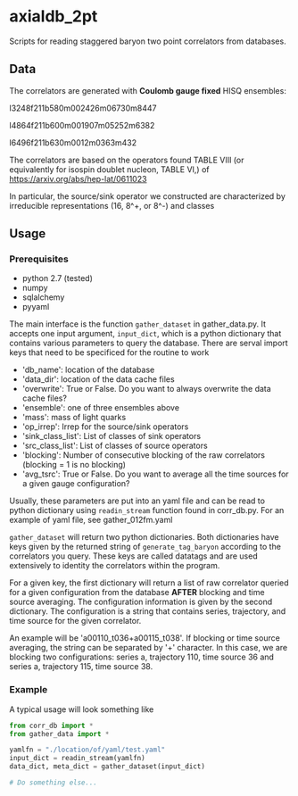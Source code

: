 # axialdb_2pt
Scripts for reading staggered baryon two point correlators from databases. 


## Data
The correlators are generated with __Coulomb gauge fixed__ HISQ ensembles:

l3248f211b580m002426m06730m8447

l4864f211b600m001907m05252m6382

l6496f211b630m0012m0363m432

The correlators are based on the operators found TABLE VIII (or equivalently for isospin doublet nucleon, TABLE VI,) of https://arxiv.org/abs/hep-lat/0611023

In particular, the source/sink operator we constructed are characterized by irreducible representations (16, 8^+, or 8^-) and classes

## Usage

### Prerequisites 
- python 2.7 (tested)
- numpy
- sqlalchemy
- pyyaml

The main interface is the function `gather_dataset` in gather_data.py. It accepts one input argument, `input_dict`, which is a python dictionary that contains various parameters to query the database. There are serval import keys that need to be specificed for the routine to work

- 'db_name': location of the database
- 'data_dir': location of the data cache files
- 'overwrite': True or False. Do you want to always overwrite the data cache files?
- 'ensemble':  one of three ensembles above 
- 'mass': mass of light quarks
- 'op_irrep': Irrep for the source/sink operators
- 'sink_class_list': List of classes of sink operators 
- 'src_class_list': List of classes of source operators
- 'blocking': Number of consecutive blocking of the raw correlators (blocking = 1 is no blocking)
- 'avg_tsrc': True or False. Do you want to average all the time sources for a given gauge configuration?

Usually, these parameters are put into an yaml file and can be read to python dictionary using `readin_stream` function found in corr_db.py. For an example of yaml file, see gather_012fm.yaml

`gather_dataset` will return two python dictionaries. Both dictionaries have keys given by the returned string of `generate_tag_baryon` according to the correlators you query. These keys are called datatags and are used extensively to identity the correlators within the program. 

For a given key, the first dictionary will return a list of raw correlator queried for a given configuration from the database __AFTER__ blocking and time source averaging. The configuration information is given by the second dictionary. The configuration is a string that contains series, trajectory, and time source for the given correlator. 

An example will be 'a00110_t036+a00115_t038'. If blocking or time source averaging, the string can be separated by '+' character. In this case, we are blocking two configurations: series a, trajectory 110, time source 36 and series a, trajectory 115, time source 38. 

### Example
A typical usage will look something like

```python
from corr_db import *
from gather_data import *

yamlfn = "./location/of/yaml/test.yaml" 
input_dict = readin_stream(yamlfn) 
data_dict, meta_dict = gather_dataset(input_dict) 

# Do something else...
```
